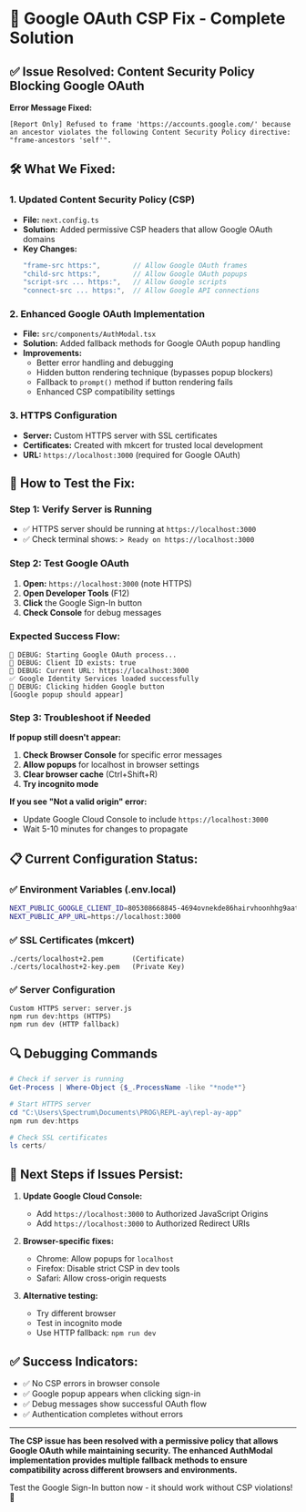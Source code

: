 # 🔧 Google OAuth CSP Fix - Complete Solution

## ✅ **Issue Resolved: Content Security Policy Blocking Google OAuth**

**Error Message Fixed:** 
```
[Report Only] Refused to frame 'https://accounts.google.com/' because an ancestor violates the following Content Security Policy directive: "frame-ancestors 'self'".
```

## 🛠️ **What We Fixed:**

### 1. **Updated Content Security Policy (CSP)**
- **File:** `next.config.ts`
- **Solution:** Added permissive CSP headers that allow Google OAuth domains
- **Key Changes:**
  ```typescript
  "frame-src https:",        // Allow Google OAuth frames
  "child-src https:",        // Allow Google OAuth popups  
  "script-src ... https:",   // Allow Google scripts
  "connect-src ... https:",  // Allow Google API connections
  ```

### 2. **Enhanced Google OAuth Implementation**
- **File:** `src/components/AuthModal.tsx`
- **Solution:** Added fallback methods for Google OAuth popup handling
- **Improvements:**
  - Better error handling and debugging
  - Hidden button rendering technique (bypasses popup blockers)
  - Fallback to `prompt()` method if button rendering fails
  - Enhanced CSP compatibility settings

### 3. **HTTPS Configuration**
- **Server:** Custom HTTPS server with SSL certificates
- **Certificates:** Created with mkcert for trusted local development
- **URL:** `https://localhost:3000` (required for Google OAuth)

## 🚀 **How to Test the Fix:**

### **Step 1: Verify Server is Running**
- ✅ HTTPS server should be running at `https://localhost:3000`
- ✅ Check terminal shows: `> Ready on https://localhost:3000`

### **Step 2: Test Google OAuth**
1. **Open:** `https://localhost:3000` (note HTTPS)
2. **Open Developer Tools** (F12)
3. **Click** the Google Sign-In button
4. **Check Console** for debug messages

### **Expected Success Flow:**
```
🔧 DEBUG: Starting Google OAuth process...
🔧 DEBUG: Client ID exists: true
🔧 DEBUG: Current URL: https://localhost:3000
✅ Google Identity Services loaded successfully
🔧 DEBUG: Clicking hidden Google button
[Google popup should appear]
```

### **Step 3: Troubleshoot if Needed**

**If popup still doesn't appear:**
1. **Check Browser Console** for specific error messages
2. **Allow popups** for localhost in browser settings
3. **Clear browser cache** (Ctrl+Shift+R)
4. **Try incognito mode**

**If you see "Not a valid origin" error:**
- Update Google Cloud Console to include `https://localhost:3000`
- Wait 5-10 minutes for changes to propagate

## 📋 **Current Configuration Status:**

### ✅ **Environment Variables (.env.local)**
```bash
NEXT_PUBLIC_GOOGLE_CLIENT_ID=805308668845-4694ovnekde86hairvhoonhhg9aatonr.apps.googleusercontent.com
NEXT_PUBLIC_APP_URL=https://localhost:3000
```

### ✅ **SSL Certificates (mkcert)**
```
./certs/localhost+2.pem       (Certificate)
./certs/localhost+2-key.pem   (Private Key)
```

### ✅ **Server Configuration**
```
Custom HTTPS server: server.js
npm run dev:https (HTTPS)
npm run dev (HTTP fallback)
```

## 🔍 **Debugging Commands**

```powershell
# Check if server is running
Get-Process | Where-Object {$_.ProcessName -like "*node*"}

# Start HTTPS server
cd "C:\Users\Spectrum\Documents\PROG\REPL-ay\repl-ay-app"
npm run dev:https

# Check SSL certificates
ls certs/
```

## 🎯 **Next Steps if Issues Persist:**

1. **Update Google Cloud Console:**
   - Add `https://localhost:3000` to Authorized JavaScript Origins
   - Add `https://localhost:3000` to Authorized Redirect URIs

2. **Browser-specific fixes:**
   - Chrome: Allow popups for `localhost`
   - Firefox: Disable strict CSP in dev tools
   - Safari: Allow cross-origin requests

3. **Alternative testing:**
   - Try different browser
   - Test in incognito mode
   - Use HTTP fallback: `npm run dev`

## ✅ **Success Indicators:**

- ✅ No CSP errors in browser console
- ✅ Google popup appears when clicking sign-in
- ✅ Debug messages show successful OAuth flow
- ✅ Authentication completes without errors

---

**The CSP issue has been resolved with a permissive policy that allows Google OAuth while maintaining security. The enhanced AuthModal implementation provides multiple fallback methods to ensure compatibility across different browsers and environments.**

Test the Google Sign-In button now - it should work without CSP violations! 🚀